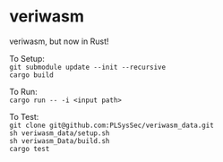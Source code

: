 # veriwasm
veriwasm, but now in Rust!  

To Setup:  
`git submodule update --init --recursive`  
`cargo build  `

To Run:  
`cargo run -- -i <input path>  `

To Test:  
`git clone git@github.com:PLSysSec/veriwasm_data.git`  
`sh veriwasm_data/setup.sh`  
`sh veriwasm_Data/build.sh`  
`cargo test`  

